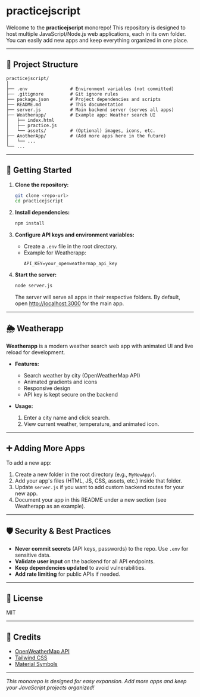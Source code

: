 
# practicejscript

Welcome to the **practicejscript** monorepo! This repository is designed to host multiple JavaScript/Node.js web applications, each in its own folder. You can easily add new apps and keep everything organized in one place.

---

## 📁 Project Structure

```
practicejscript/
│
├── .env                # Environment variables (not committed)
├── .gitignore          # Git ignore rules
├── package.json        # Project dependencies and scripts
├── README.md           # This documentation
├── server.js           # Main backend server (serves all apps)
├── Weatherapp/         # Example app: Weather search UI
│   ├── index.html
│   ├── practice.js
│   └── assets/         # (Optional) images, icons, etc.
├── AnotherApp/         # (Add more apps here in the future)
│   └── ...
└── ...
```

---

## 🚀 Getting Started

1. **Clone the repository:**
   ```sh
   git clone <repo-url>
   cd practicejscript
   ```

2. **Install dependencies:**
   ```sh
   npm install
   ```

3. **Configure API keys and environment variables:**
   - Create a `.env` file in the root directory.
   - Example for Weatherapp:
     ```
     API_KEY=your_openweathermap_api_key
     ```

4. **Start the server:**
   ```sh
   node server.js
   ```
   The server will serve all apps in their respective folders. By default, open [http://localhost:3000](http://localhost:3000) for the main app.

---

## 🌦️ Weatherapp

**Weatherapp** is a modern weather search web app with animated UI and live reload for development.

- **Features:**
  - Search weather by city (OpenWeatherMap API)
  - Animated gradients and icons
  - Responsive design
  - API key is kept secure on the backend

- **Usage:**
  1. Enter a city name and click search.
  2. View current weather, temperature, and animated icon.

---

## ➕ Adding More Apps

To add a new app:

1. Create a new folder in the root directory (e.g., `MyNewApp/`).
2. Add your app's files (HTML, JS, CSS, assets, etc.) inside that folder.
3. Update `server.js` if you want to add custom backend routes for your new app.
4. Document your app in this README under a new section (see Weatherapp as an example).

---

## 🛡️ Security & Best Practices

- **Never commit secrets** (API keys, passwords) to the repo. Use `.env` for sensitive data.
- **Validate user input** on the backend for all API endpoints.
- **Keep dependencies updated** to avoid vulnerabilities.
- **Add rate limiting** for public APIs if needed.

---

## 📄 License

MIT

---

## 🙏 Credits

- [OpenWeatherMap API](https://openweathermap.org/api)
- [Tailwind CSS](https://tailwindcss.com/)
- [Material Symbols](https://fonts.google.com/icons)

---

*This monorepo is designed for easy expansion. Add more apps and keep your JavaScript projects organized!*
